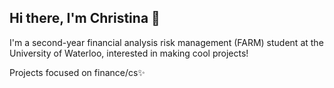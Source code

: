 ## Hi there, I'm Christina 👋

I'm a second-year financial analysis risk management (FARM) student at the University of Waterloo, interested in making cool projects!

Projects focused on finance/cs✨

<!--
**XieChristina/XieChristina** is a ✨ _special_ ✨ repository because its `README.md` (this file) appears on your GitHub profile.

Here are some ideas to get you started:

- 🔭 I’m currently working on ...
- 🌱 I’m currently learning ...
- 👯 I’m looking to collaborate on ...
- 🤔 I’m looking for help with ...
- 💬 Ask me about ...
- 📫 How to reach me: ...
- 😄 Pronouns: ...
- ⚡ Fun fact: ...
-->
